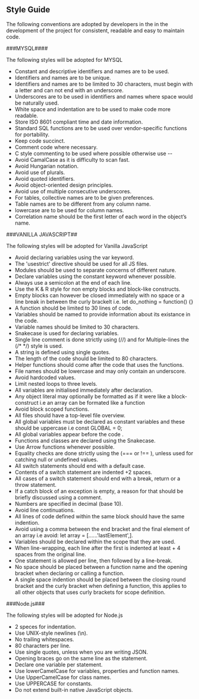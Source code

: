 ## Style Guide

The following conventions are adopted by developers in the in the development of the project for consistent, readable and easy to maintain code.

###MYSQL####

The following styles will be adopted for MYSQL

- Constant and descriptive identifiers and names are to be used.
- Identifiers and names are to be unique.
- Identifiers and names are to be limited to 30 characters, must begin with a letter and can not end with an underscore.
- Underscores are to be used in identifiers and names where space would be naturally used.
- White space and indentation are to be used to make code more readable.
- Store  ISO 8601 compliant time and date information.
- Standard SQL functions are to be used over vendor-specific functions for portability.
- Keep code succinct.
- Comment code where necessary.
- C style commenting to be used where possible otherwise use --
- Avoid CamalCase as it is difficulty to scan fast.
- Avoid Hungarian notation.
- Avoid use of plurals.
- Avoid quoted identifiers.
- Avoid object-oriented design principles.
- Avoid use of multiple consecutive underscores.
- For tables, collective names are to be given preferences.
- Table names are to be different from any column name.
- lowercase are to be used for column names.
- Correlation name should be the first letter of each word in the object’s name.

###VANILLA JAVASCRIPT##

The following styles will be adopted for Vanilla JavaScript

- Avoid declaring variables using the var keyword.
- The 'usestrict' directive should be used for all JS files.
- Modules should be used to separate concerns of different nature.
- Declare variables using the constant keyword whenever possible.
- Always use a semicolon at the end of each line.
- Use the K & R style for non empty blocks and block-like constructs.
- Empty blocks can however be closed immediately  with no space or a line break in between the curly brackelt i.e. let do_nothing = function() {}
- A function should be limited to 30 lines of code.
- Variables should be named to provide information about its existance in the code.
- Variable names should be limited to 30 characters.
- Snakecase is used for declaring variables.
- Single line comment is done strictly using (//) and for Multiple-lines the (/* */) style is used.
- A string is defined using single quotes.
- The length of the code should be limited to 80 characters.
- Helper functions should come after the code that uses the functions.
- File names should be lowercase and may only contain an underscore. 
- Avoid hardcoded values.
- Limit nested loops to three levels.
- All variables are initialised immediately after declaration. 
- Any object literal may optionally be  formatted as if it were like a block-construct i.e an array can be formated like a function  
- Avoid block scoped functions.
- All files should have a top-level file overview.
- All global variables must be declared as constant variables and these should be uppercase i.e const GLOBAL = 0;
- All global variables appear before the code .
- Functions and classes are declared using the Snakecase.
- Use Arrow functions whenever possible.
- Equality checks are done strictly using the (=== or !== ), unless used for catching null or undefined values.
- All switch statements should end with a default case.
- Contents of a switch statement are indented +2 spaces.
- All cases of a switch statement should end with a break, return or a throw statement.
- If a catch block of an exception is empty, a reason for that should be briefly discussed using a comment. 
- Numbers are specified in decimal (base 10).
- Avoid line continuations.
- All lines of code defined within the same block should have the same indention. 
- Avoid using a comma between the end bracket and the final element of an array i.e avoid: let array = [......'lastElement',].
- Variables should be declared within the scope that they are used.
- When line-wrapping, each line after the first is indented at least + 4 spaces from the original line. 
- One statement is allowed per line, then followed by a line-break.
- No space should be placed between a function name and the opening bracket when declaring or calling a function.
- A single space indention should be placed between the closing round bracket and the curly bracket when defining a function, this applies to all other objects that uses curly brackets for scope definition.

###Node.js###

The following styles will be adopted for Node.js

- 2 speces for indentation.
- Use UNIX-style newlines (\n). 
- No trailing whitespaces.
- 80 characters per line.
- Use single quotes, unless when you are writing JSON.
- Opening braces go on the same line as the statement.
- Declare one variable per statement.
- Use lowerCamelCase for variables, properties and function names.
- Use UpperCamelCase for class names.
- Use UPPERCASE for constants.
- Do not extend built-in native JavaScript objects.